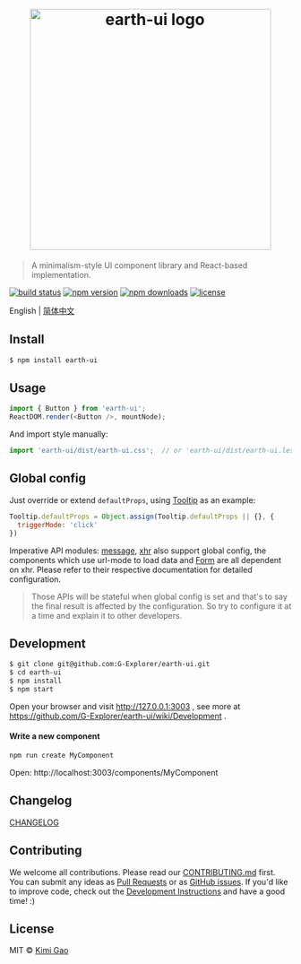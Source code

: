 <h1 align="center">
    <br>
    <img width="430" src="https://user-images.githubusercontent.com/12554487/40153405-4784fd0e-59bc-11e8-893e-946b246b6076.jpg" alt="earth-ui logo">
    <br>
</h1>

> A minimalism-style UI component library and React-based implementation.

[![build status][travis-image]][travis-url]
[![npm version][npm-version-image]][npm-version-url]
[![npm downloads][npm-downloads-image]][npm-downloads-url]
[![license][license-image]][license-url]

English | [简体中文][zh-CN-url]

## Install

```bash
$ npm install earth-ui
```


## Usage

```js
import { Button } from 'earth-ui';
ReactDOM.render(<Button />, mountNode);
```

And import style manually:

```js
import 'earth-ui/dist/earth-ui.css';  // or 'earth-ui/dist/earth-ui.less'
```

## Global config

Just override or extend `defaultProps`, using [Tooltip](https://ui.muwenzi.com/components/Tooltip) as an example:

```js
Tooltip.defaultProps = Object.assign(Tooltip.defaultProps || {}, {
  triggerMode: 'click'
})
```

Imperative API modules: [message](https://ui.muwenzi.com/components/message), [xhr](https://ui.muwenzi.com/components/xhr) also support global config, the components which use url-mode to load data and [Form](https://ui.muwenzi.com/components/Form) are all dependent on xhr. Please refer to their respective documentation for detailed configuration.

> Those APIs will be stateful when global config is set and that's to say the final result is affected by the configuration. So try to configure it at a time and explain it to other developers.

## Development

```bash
$ git clone git@github.com:G-Explorer/earth-ui.git
$ cd earth-ui
$ npm install
$ npm start
```

Open your browser and visit http://127.0.0.1:3003 , see more at https://github.com/G-Explorer/earth-ui/wiki/Development .

#### Write a new component

```sh
npm run create MyComponent
```
Open: http://localhost:3003/components/MyComponent


## Changelog

[CHANGELOG](https://ui.muwenzi.com/changelog)

## Contributing

We welcome all contributions. Please read our [CONTRIBUTING.md](https://github.com/G-Explorer/earth-ui/blob/master/.github/CONTRIBUTING.md) first. You can submit any ideas as [Pull Requests](https://github.com/G-Explorer/earth-ui/pulls) or as [GitHub issues](https://github.com/G-Explorer/earth-ui/issues). If you'd like to improve code, check out the [Development Instructions](https://github.com/G-Explorer/earth-ui/wiki/Development) and have a good time! :)

## License

MIT © [Kimi Gao](https://github.com/muwenzi)

[travis-url]: https://travis-ci.org/G-Explorer/earth-ui
[travis-image]: https://img.shields.io/travis/G-Explorer/earth-ui/master.svg?style=flat-square

[npm-version-url]: https://www.npmjs.com/package/earth-ui
[npm-version-image]: https://img.shields.io/npm/v/earth-ui.svg?style=flat-square

[npm-downloads-url]: https://www.npmjs.com/package/earth-ui
[npm-downloads-image]: https://img.shields.io/npm/dt/earth-ui.svg?style=flat-square

[license-url]: https://github.com/G-Explorer/earth-ui/blob/master/LICENSE
[license-image]: https://img.shields.io/github/license/G-Explorer/earth-ui.svg?style=flat-square

[zh-CN-url]: https://github.com/G-Explorer/earth-ui/blob/master/README.zh-CN.md
